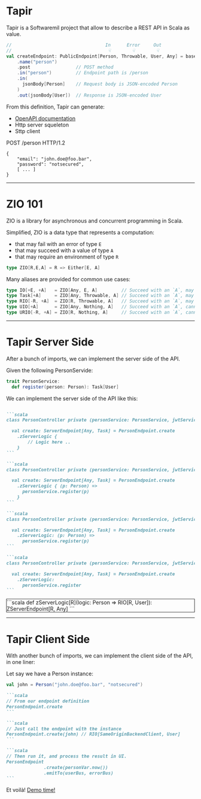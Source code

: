 # Tapir

Tapir is a Softwaremil project that allow to describe a REST API in Scala as value.

```scala {*|5|6|8|10}
//                                   In      Error     Out 
//                                    ☟        ☟        ☟
val createEndpoint: PublicEndpoint[Person, Throwable, User, Any] = baseEndpoint
    .name("person")
    .post                 // POST method
    .in("person")         // Endpoint path is /person
    .in(              
      jsonBody[Person]    // Request body is JSON-encoded Person
    )
    .out(jsonBody[User])  // Response is JSON-encoded User
```
<div grid="~ cols-2 gap-4">
<div v-click="+5">
  From this definition, Tapir can generate:
    <ul>
        <li v-click="+6"><a href="localhost:8080/docs">OpenAPI documentation</a></li>
        <li v-click="+7"><span v-mark="{type:'circle', color:'orange', at:10}">Http server</span> squeleton</li>
        <li v-click="+8"><span v-mark="{type:'circle', color:'orange', at:11}">Sttp client</span></li>
    </ul>
</div>
<div v-click="+9">
  POST /person HTTP/1.2
  
    {
        "email": "john.doe@foo.bar",
        "password": "notsecured",
        [ ... ]
    }
</div>
</div>

---

# ZIO 101

ZIO is a library for asynchronous and concurrent programming in Scala. 

Simplified, ZIO is a data type that represents a computation:
* that may fail with an error of type `E`
* that may succeed with a value of type `A`
* that may require an environment of type `R`

```scala
type ZIO[R,E,A] = R => Either[E, A]
```

Many aliases are provided for common use cases:

```scala 
type IO[+E, +A]   = ZIO[Any, E, A]         // Succeed with an `A`, may fail with `E`        , no requirements.
type Task[+A]     = ZIO[Any, Throwable, A] // Succeed with an `A`, may fail with `Throwable`, no requirements.
type RIO[-R, +A]  = ZIO[R, Throwable, A]   // Succeed with an `A`, may fail with `Throwable`, requires an `R`.
type UIO[+A]      = ZIO[Any, Nothing, A]   // Succeed with an `A`, cannot fail              , no requirements.
type URIO[-R, +A] = ZIO[R, Nothing, A]     // Succeed with an `A`, cannot fail              , requires an `R`.
```

---

# Tapir Server Side

After a bunch of imports, we can implement the server side of the API.

Given the following PersonServide:

```scala
trait PersonService:
  def register(person: Person): Task[User]

```

<v-click>
We can implement the server side of the API like this:

````md magic-move

```scala
class PersonController private (personService: PersonService, jwtService: JWTService):

  val create: ServerEndpoint[Any, Task] = PersonEndpoint.create
    .zServerLogic { 
        // Logic here ..
    }   
```

```scala
class PersonController private (personService: PersonService, jwtService: JWTService):

  val create: ServerEndpoint[Any, Task] = PersonEndpoint.create
    .zServerLogic { (p: Person) => 
      personService.register(p) 
    }   
```

```scala
class PersonController private (personService: PersonService, jwtService: JWTService):

  val create: ServerEndpoint[Any, Task] = PersonEndpoint.create
    .zServerLogic: (p: Person) =>
      personService.register(p)
```

```scala
class PersonController private (personService: PersonService, jwtService: JWTService):

  val create: ServerEndpoint[Any, Task] = PersonEndpoint.create
    .zServerLogic:
      personService.register
```
````

</v-click>

<div v-click="[1,2]" style="border: solid 1px; "
  v-motion
  :enter="{ x: 250, y: -60 }"
  :delay="1000"
  :duration="600"
>
```scala
def zServerLogic[R](logic: Person => RIO[R, User]): ZServerEndpoint[R, Any]
```
</div>


---

# Tapir Client Side

With another bunch of imports, we can implement the client side of the API, in one liner:

Let say we have a Person instance:

```scala
val john = Person("john.doe@foo.bar", "notsecured")
```

````md magic-move
```scala
// From our endpoint definition
PersonEndpoint.create
```

```scala
// Just call the endpoint with the instance
PersonEndpoint.create(john) // RIO[SameOriginBackendClient, User]
```

```scala
// Then run it, and process the result in UI.
PersonEndpoint
              .create(personVar.now())
              .emitTo(userBus, errorBus)
```
````


<div v-click="[2]"
  v-motion
  :delay="2000"
  :duration="600"
>
     Et voilà! <a href="localhost:5173/">Demo time!</a>


</div>

